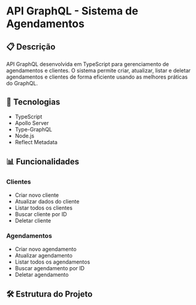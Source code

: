 # API GraphQL - Sistema de Agendamentos

## 📋 Descrição

API GraphQL desenvolvida em TypeScript para gerenciamento de agendamentos e clientes. O sistema permite criar, atualizar, listar e deletar agendamentos e clientes de forma eficiente usando as melhores práticas do GraphQL.

## 🚀 Tecnologias

- TypeScript
- Apollo Server
- Type-GraphQL
- Node.js
- Reflect Metadata

## 📊 Funcionalidades

### Clientes

- Criar novo cliente
- Atualizar dados do cliente
- Listar todos os clientes
- Buscar cliente por ID
- Deletar cliente

### Agendamentos

- Criar novo agendamento
- Atualizar agendamento
- Listar todos os agendamentos
- Buscar agendamento por ID
- Deletar agendamento

## 🛠️ Estrutura do Projeto
